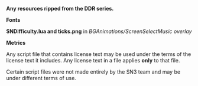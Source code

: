 **Any resources ripped from the DDR series.**

**Fonts**

**SNDifficulty.lua and ticks.png** in *BGAnimations/ScreenSelectMusic overlay*

**Metrics**

Any script file that contains license text may be used under the terms of the license text it includes. Any license text in a file applies **only** to that file.

Certain script files were not made entirely by the SN3 team and may be under different terms of use.
